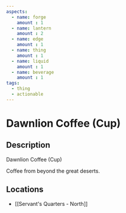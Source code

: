 ```yaml
---
aspects: 
  - name: forge
    amount : 1
  - name: lantern
    amount : 2
  - name: edge
    amount : 1
  - name: thing
    amount : 1
  - name: liquid
    amount : 1
  - name: beverage
    amount : 1
tags:
  - thing
  - actionable
---
```


# Dawnlion Coffee (Cup)

## Description
Dawnlion Coffee (Cup)

Coffee from beyond the great deserts.
## Locations
- [[Servant's Quarters - North]]